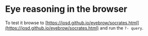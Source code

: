 # Eye reasoning in the browser

To test it browse to [https://josd.github.io/eyebrow/socrates.html](https://josd.github.io/eyebrow/socrates.html) and run the `?- query`.
